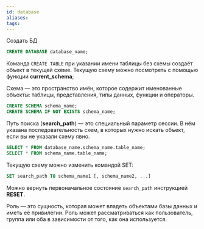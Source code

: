 ```yaml
---
id: database
aliases: 
tags:
---
```


Создать БД

```sql
CREATE DATABASE database_name;
```

Команда `CREATE TABLE` при указании имени таблицы без схемы создаёт объект в текущей схеме. Текущую схему можно посмотреть с помощью функции **current_schema**;

Схема — это пространство имён, которое содержит именованные объекты: таблицы, представления, типы данных, функции и операторы.

```sql
CREATE SCHEMA schema_name;
CREATE SCHEMA IF NOT EXISTS schema_name;
```

Путь поиска (**search_path**) — это специальный параметр сессии. В нём указана последовательность схем, в которых нужно искать объект, если вы не указали схему явно.

```sql
SELECT * FROM database_name.schema_name.table_name;
SELECT * FROM schema_name.table_name;
```

Текущую схему можно изменить командой SET:

```sql
SET search_path TO schema_name1 [, schema_name2, ...]
```

Можно вернуть первоначальное состояние `search_path` инструкцией **RESET**.

Роль — это сущность, которая может владеть объектами базы данных и иметь её привилегии. Роль может рассматриваться как пользователь, группа или оба в зависимости от того, как она используется.
